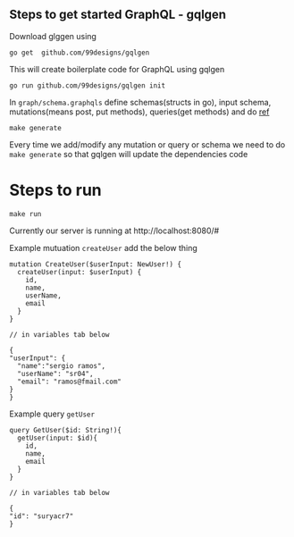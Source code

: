 ## Steps to get started GraphQL - gqlgen

Download glggen using 
```
go get  github.com/99designs/gqlgen
```

This will create boilerplate code for GraphQL using gqlgen
```
go run github.com/99designs/gqlgen init
```

In `graph/schema.graphqls` define schemas(structs in go), input schema, mutations(means post, put methods), queries(get methods) and do [ref](https://gqlgen.com/getting-started/)
```
make generate
```

Every time we add/modify any mutation or query or schema we need to do `make generate` so that gqlgen will update the dependencies code 


# Steps to run

```
make run
```
Currently our server is running at http://localhost:8080/#


Example mutuation `createUser` add the below thing
```
mutation CreateUser($userInput: NewUser!) {
  createUser(input: $userInput) {
    id,
    name,
    userName,
    email
  }
}

// in variables tab below

{
"userInput": {
  "name":"sergio ramos",
  "userName": "sr04",
  "email": "ramos@fmail.com"
}
}
```

Example query `getUser` 
```
query GetUser($id: String!){
  getUser(input: $id){
    id,
    name,
    email
  }
}

// in variables tab below

{
"id": "suryacr7"
}
```
